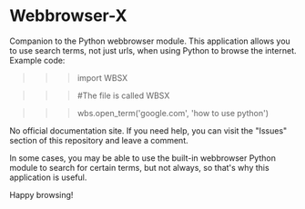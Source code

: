 # Webbrowser-X
Companion to the Python webbrowser module.
This application allows you to use search terms, not just urls, when using Python to browse the internet.
Example code:

>>> import WBSX

>>> #The file is called WBSX
    
>>> wbs.open_term('google.com', 'how to use python')

No official documentation site. If you need help, you can visit the "Issues" section of this repository and leave a comment.

In some cases, you may be able to use the built-in webbrowser Python module to search for certain terms, but not always, so that's why this application is useful.

Happy browsing!
